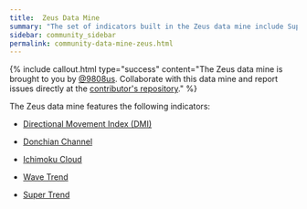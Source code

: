 ```yaml
---
title:  Zeus Data Mine
summary: "The set of indicators built in the Zeus data mine include Supertrend and Wavetrend"
sidebar: community_sidebar
permalink: community-data-mine-zeus.html
---
```


{% include callout.html type="success" content="The Zeus data mine is brought to you by <a href='https://github.com/9808us' rel='nofollow' rel='noopener' target='_blank'>@9808us</a>. Collaborate with this data mine and report issues directly at the <a href='https://github.com/9808us/Superalgos-Indicators'  rel='nofollow' rel='noopener' target='_blank'>contributor's repository</a>." %}

The Zeus data mine features the following indicators:

* [Directional Movement Index (DMI)](community-indicator-directional-movement-index.html)

* [Donchian Channel](community-indicator-donchian-channel.html)

* [Ichimoku Cloud](community-indicator-ichimoku-cloud.html)

* [Wave Trend](community-indicator-wave-trend.html)

* [Super Trend](community-indicator-super-trend.html)


